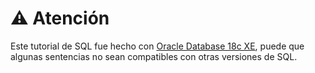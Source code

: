 # ⚠ Atención

Este tutorial de SQL fue hecho con [Oracle Database 18c XE](https://www.oracle.com/database/technologies/xe18c-downloads.html),
puede que algunas sentencias no sean compatibles con otras versiones de SQL.
